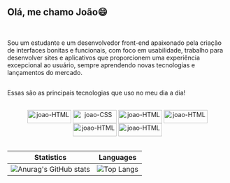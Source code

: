 ## Olá, me chamo João😄
<br />

Sou um estudante e um desenvolvedor front-end apaixonado pela criação de interfaces bonitas e funcionais, com foco em usabilidade, trabalho para desenvolver sites e aplicativos que proporcionem uma experiência excepcional ao usuário, sempre aprendendo novas tecnologias e lançamentos do mercado.
 ##

Essas são as principais tecnologias que uso no meu dia a dia! 
<div style="display: inline_block" align="center">
<br />
 
  <img align="center" alt="joao-HTML" height="30" width="100" src="https://img.shields.io/badge/HTML5-E34F26?style=for-the-badge&logo=html5&logoColor=white">
  <img align="center" alt="joao-CSS" height="30" width="100" src="https://img.shields.io/badge/CSS3-1572B6?style=for-the-badge&logo=css3&logoColor=white">
  <img align="center" alt="joao-HTML" height="30" width="100" src="https://img.shields.io/badge/JavaScript-F7DF1E?style=for-the-badge&logo=javascript&logoColor=black">
  <img align="center" alt="joao-HTML" height="30" width="100" src= "https://img.shields.io/badge/TypeScript-007ACC?style=for-the-badge&logo=typescript&logoColor=white">
  <img align="center" alt="joao-HTML" height="30" width="100" src= "https://img.shields.io/badge/React-20232A?style=for-the-badge&logo=react&logoColor=61DAFB">
  <img align="center" alt="joao-HTML" height="30" width="100" src= "https://img.shields.io/badge/Node.js-43853D?style=for-the-badge&logo=node.js&logoColor=white">


 
<div align="center">

  <br/>
  
  | Statistics|Languages |
  |--|--|
  |![Anurag's GitHub stats](https://github-readme-stats.vercel.app/api?username=Jaunvava&show_icons=true&theme=)|![Top Langs](https://github-readme-stats.vercel.app/api/top-langs/?username=jaunvava&layout=donut)|
  
  <br/>
</div>
 
